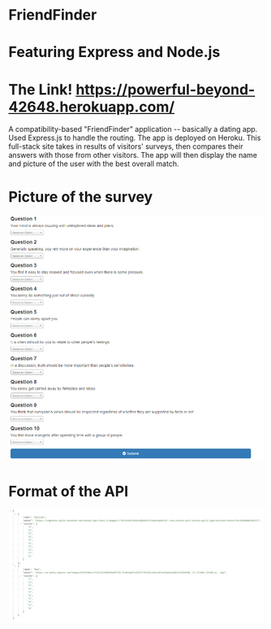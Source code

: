 # FriendFinder
# Featuring Express and Node.js
# The Link! https://powerful-beyond-42648.herokuapp.com/

A compatibility-based "FriendFinder" application -- basically a dating app. 
Used Express.js to handle the routing. The app is deployed on Heroku. 
This full-stack site takes in results of visitors' surveys, then compares their answers with those from other visitors. 
The app will then display the name and picture of the user with the best overall match.

# Picture of the survey
![alt text](https://github.com/enguyen93/FriendFinder/blob/master/Images/survey.png?raw=true)

# Format of the API
![alt text](https://github.com/enguyen93/FriendFinder/blob/master/Images/friendsapi.png?raw=true)
